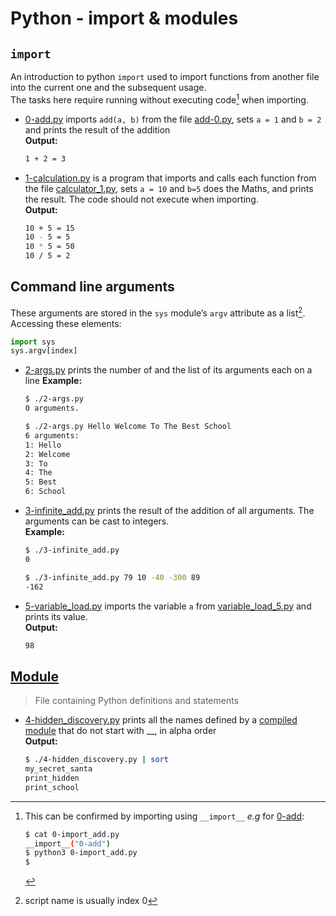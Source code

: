# Python - import & modules

## `import`

An introduction to python `import` used to import functions from another file into the current one and the subsequent usage.  
The tasks here require running without executing code[^2] when importing.

* [0-add.py](./0-add.py) imports `add(a, b)` from the file [add-0.py](./add_0.py), sets `a = 1` and `b = 2` and prints the result of the addition  
**Output:**

  ```bash  
  1 + 2 = 3
  ```

* [1-calculation.py](./1-calculation.py) is a program that imports and calls each function from the file [calculator_1.py](./calculator_1.py), sets `a = 10` and `b=5` does the Maths, and prints the result. The code should not execute when importing.  
**Output:**

  ```bash
  10 + 5 = 15
  10 - 5 = 5
  10 * 5 = 50
  10 / 5 = 2
  ```

## Command line arguments

These arguments are stored in the `sys` module’s `argv` attribute as a list[^1].
Accessing these elements:

```python
import sys
sys.argv[index]
```

* [2-args.py](./2-args.py) prints the number of and the list of its arguments each on a line
**Example:**

  ```bash
  $ ./2-args.py 
  0 arguments.

  $ ./2-args.py Hello Welcome To The Best School
  6 arguments:
  1: Hello
  2: Welcome
  3: To
  4: The
  5: Best
  6: School
  ```

* [3-infinite_add.py](./3-infinite_add.py) prints the result of the addition of all arguments. The arguments can be cast to integers.  
**Example:**

  ```bash
  $ ./3-infinite_add.py
  0

  $ ./3-infinite_add.py 79 10 -40 -300 89 
  -162
  ```

* [5-variable_load.py](./5-variable_load.py) imports the variable `a` from [variable_load_5.py](./variable_load_5.py) and prints its value.  
**Output:**

  ```bash
  98
  ```

## [Module](https://docs.python.org/3.8/tutorial/modules.html)
>
> File containing Python definitions and statements

* [4-hidden_discovery.py](./4-hidden_discovery.py) prints all the names defined by a [compiled module](https://github.com/holbertonschool/0x02.py/raw/master/hidden_4.pyc) that do not start with __, in alpha order  
**Output:**

  ```bash
  $ ./4-hidden_discovery.py | sort
  my_secret_santa
  print_hidden
  print_school
  ```

[^1]: script name is usually index 0  
[^2]: This can be confirmed by importing using `__import__`  _e.g_ for [0-add](./0-add.py):

    ```bash
    $ cat 0-import_add.py
	__import__("0-add")
	$ python3 0-import_add.py
	$
	```
